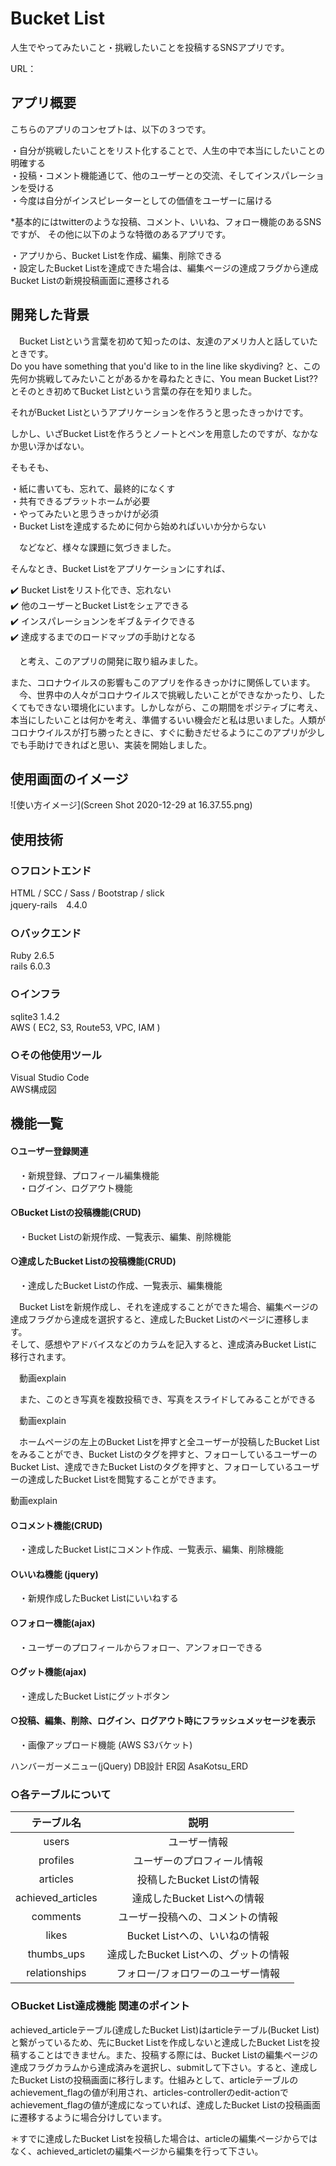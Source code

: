 # Bucket List
人生でやってみたいこと・挑戦したいことを投稿するSNSアプリです。

URL：

## アプリ概要
こちらのアプリのコンセプトは、以下の３つです。

・自分が挑戦したいことをリスト化することで、人生の中で本当にしたいことの明確する<br>
・投稿・コメント機能通じて、他のユーザーとの交流、そしてインスパレーションを受ける<br>
・今度は自分がインスピレーターとしての価値をユーザーに届ける<br>

*基本的にはtwitterのような投稿、コメント、いいね、フォロー機能のあるSNSですが、 その他に以下のような特徴のあるアプリです。

・アプリから、Bucket Listを作成、編集、削除できる<br>
・設定したBucket Listを達成できた場合は、編集ページの達成フラグから達成Bucket Listの新規投稿画面に遷移される<br>

## 開発した背景

　Bucket Listという言葉を初めて知ったのは、友達のアメリカ人と話していたときです。<br>
Do you have something that you'd like to in the line like skydiving?
と、この先何か挑戦してみたいことがあるかを尋ねたときに、You mean Bucket List?? とそのとき初めてBucket Listという言葉の存在を知りました。

それがBucket Listというアプリケーションを作ろうと思ったきっかけです。

しかし、いざBucket Listを作ろうとノートとペンを用意したのですが、なかなか思い浮かばない。

そもそも、

・紙に書いても、忘れて、最終的になくす<br>
・共有できるプラットホームが必要<br>
・やってみたいと思うきっかけが必須<br>
・Bucket Listを達成するために何から始めればいいか分からない<br>

　などなど、様々な課題に気づきました。

そんなとき、Bucket Listをアプリケーションにすれば、

✔️ Bucket Listをリスト化でき、忘れない<br>
✔️ 他のユーザーとBucket Listをシェアできる<br>
✔️ インスパレーションンをギブ＆テイクできる<br>
✔️ 達成するまでのロードマップの手助けとなる<br>

　と考え、このアプリの開発に取り組みました。
 
また、コロナウイルスの影響もこのアプリを作るきっかけに関係しています。<br>
　今、世界中の人々がコロナウイルスで挑戦したいことができなかったり、したくてもできない環境化にいます。しかしながら、この期間をポジティブに考え、本当にしたいことは何かを考え、準備するいい機会だと私は思いました。人類がコロナウイルスが打ち勝ったときに、すぐに動きだせるようにこのアプリが少しでも手助けできればと思い、実装を開始しました。<br>

## 使用画面のイメージ

![使い方イメージ](Screen Shot 2020-12-29 at 16.37.55.png)

## 使用技術

### ○フロントエンド
HTML / SCC / Sass / Bootstrap /
slick<br>
jquery-rails　4.4.0<br>

### ○バックエンド

Ruby 2.6.5<br>
rails 6.0.3<br>

### ○インフラ
sqlite3 1.4.2<br>
AWS ( EC2, S3, Route53, VPC, IAM )

### ○その他使用ツール
Visual Studio Code<br>
AWS構成図<br>


## 機能一覧

#### ○ユーザー登録関連
　・新規登録、プロフィール編集機能<br>
　・ログイン、ログアウト機能<br>

#### ○Bucket Listの投稿機能(CRUD)
　・Bucket Listの新規作成、一覧表示、編集、削除機能

#### ○達成したBucket Listの投稿機能(CRUD)
　・達成したBucket Listの作成、一覧表示、編集機能

　Bucket Listを新規作成し、それを達成することができた場合、編集ページの達成フラグから達成を選択すると、達成したBucket Listのページに遷移します。<br>
そして、感想やアドバイスなどのカラムを記入すると、達成済みBucket Listに移行されます。

　動画explain

　また、このとき写真を複数投稿でき、写真をスライドしてみることができる

　動画explain

　ホームページの左上のBucket Listを押すと全ユーザーが投稿したBucket Listをみることができ、Bucket Listのタグを押すと、フォローしているユーザーのBucket List、達成できたBucket Listのタグを押すと、フォローしているユーザーの達成したBucket Listを閲覧することができます。

動画explain

#### ○コメント機能(CRUD)
　・達成したBucket Listにコメント作成、一覧表示、編集、削除機能

#### ○いいね機能 (jquery)
　・新規作成したBucket Listにいいねする

#### ○フォロー機能(ajax)
　・ユーザーのプロフィールからフォロー、アンフォローできる

#### ○グット機能(ajax)
　・達成したBucket Listにグットボタン

#### ○投稿、編集、削除、ログイン、ログアウト時にフラッシュメッセージを表示
　・画像アップロード機能 (AWS S3バケット)

ハンバーガーメニュー(jQuery)
DB設計
ER図
AsaKotsu_ERD

### ○各テーブルについて

| テーブル名 | 説明 |
| :---: | :---: |
| users| ユーザー情報 |
| profiles | ユーザーのプロフィール情報 |
| articles | 投稿したBucket Listの情報 |
| achieved_articles | 達成したBucket Listへの情報 |
| comments | ユーザー投稿への、コメントの情報 |
| likes | Bucket Listへの、いいねの情報 |
| thumbs_ups | 達成したBucket Listへの、グットの情報 |
| relationships | フォロー/フォロワーのユーザー情報 |



### ○Bucket List達成機能 関連のポイント
achieved_articleテーブル(達成したBucket List)はarticleテーブル(Bucket List)と繋がっているため、先にBucket Listを作成しないと達成したBucket Listを投稿することはできません。また、投稿する際には、Bucket Listの編集ページの達成フラグカラムから達成済みを選択し、submitして下さい。すると、達成したBucket Listの投稿画面に移行します。仕組みとして、articleテーブルのachievement_flagの値が利用され、articles-controllerのedit-actionでachievement_flagの値が達成になっていれば、達成したBucket Listの投稿画面に遷移するように場合分けしています。

＊すでに達成したBucket Listを投稿した場合は、articleの編集ページからではなく、achieved_articletの編集ページから編集を行って下さい。

